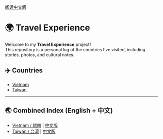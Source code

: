 [阅读中文版](./README.cn.md)

# 🌍 Travel Experience

Welcome to my **Travel Experience** project!  
This repository is a personal log of the countries I’ve visited, including stories, photos, and cultural notes.

## ✈️ Countries

- [Vietnam](./countries/vietnam/README.en.md)
- [Taiwan](./countries/taiwan/README.en.md)

---

## 🌏 Combined Index (English + 中文)

- [Vietnam / 越南](./countries/vietnam/README.en.md) | [中文版](./countries/vietnam/README.cn.md)
- [Taiwan / 台湾](./countries/taiwan/README.en.md) | [中文版](./countries/taiwan/README.cn.md)